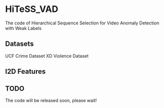 # HiTeSS_VAD
The code of Hierarchical Sequence Selection for Video Anomaly Detection with Weak Labels
## Datasets
UCF Crime Dataset
XD Violence Dataset
## I2D Features

## TODO
The code will be released soon, please wait!
